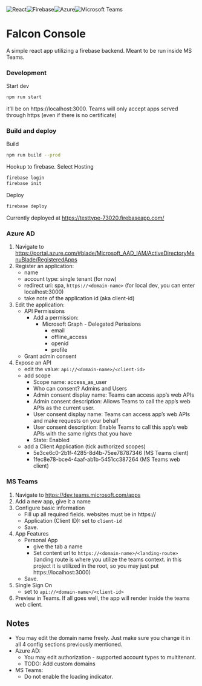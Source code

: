 ![React](https://img.shields.io/badge/react-%2320232a.svg?style=for-the-badge&logo=react&logoColor=%2361DAFB)![Firebase](https://img.shields.io/badge/firebase-%23039BE5.svg?style=for-the-badge&logo=firebase)![Azure](https://img.shields.io/badge/azure-%230072C6.svg?style=for-the-badge&logo=microsoftazure&logoColor=white)![Microsoft Teams](https://img.shields.io/badge/Microsoft_Teams-0078D4.svg?style=for-the-badge&color=6264A7&logo=Microsoft%20Teams&logoColor=white)

# Falcon Console

A simple react app utilizing a firebase backend. Meant to be run inside MS Teams.

### Development

Start dev

```bash
npm run start
```

it'll be on https://localhost:3000. Teams will only accept apps served through https (even if there is no certificate)

### Build and deploy

Build

```bash
npm run build --prod
```

Hookup to firebase. Select Hosting

```bash
firebase login
firebase init
```

Deploy

```bash
firebase deploy
```

Currently deployed at https://testtype-73020.firebaseapp.com/

### Azure AD

1. Navigate to https://portal.azure.com/#blade/Microsoft_AAD_IAM/ActiveDirectoryMenuBlade/RegisteredApps
2. Register an application:
    - name
    - account type: single tenant (for now)
    - redirect uri: spa, `https://<domain-name>` (for local dev, you can enter localhost:3000)
    - take note of the application id (aka client-id)
3. Edit the application:
    - API Permissions
        - Add a permission:
            - Microsoft Graph - Delegated Perissions
                - email
                - offline_access
                - openid
                - profile
    - Grant admin consent
4. Expose an API
    - edit the value: `api://<domain-name>/<client-id>`
    - add scope
        - Scope name: access_as_user
        - Who can consent? Admins and Users
        - Admin consent display name: Teams can access app’s web APIs
        - Admin consent description: Allows Teams to call the app’s web APIs as the current user.
        - User consent display name: Teams can access app’s web APIs and make requests on your behalf
        - User consent description: Enable Teams to call this app’s web APIs with the same rights that you have
        - State: Enabled
    - add a Client Application (tick authorized scopes)
        - 5e3ce6c0-2b1f-4285-8d4b-75ee78787346 (MS Teams client)
        - 1fec8e78-bce4-4aaf-ab1b-5451cc387264 (MS Teams web client)

### MS Teams

1. Navigate to https://dev.teams.microsoft.com/apps
2. Add a new app, give it a name
3. Configure basic information
    - Fill up all required fields. websites must be in https://
    - Application (Client ID): set to `client-id`
    - Save.
4. App Features
    - Personal App
        - give the tab a name
        - Set content url to `https://<domain-name>/<landing-route>` (landing route is where you utilize the teams context. in this project it is utilized in the root, so you may just put https://localhost:3000)
    - Save.
5. Single Sign On
    - set to `api://<domain-name>/<client-id>`
6. Preview in Teams. If all goes well, the app will render inside the teams web client.

## Notes

-   You may edit the domain name freely. Just make sure you change it in all 4 config sections previously mentioned.
-   Azure AD:
    -   You may edit authorization - supported account types to multitenant.
    -   TODO: Add custom domains
-   MS Teams:
    -   Do not enable the loading indicator.
